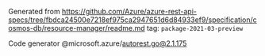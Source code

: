 Generated from https://github.com/Azure/azure-rest-api-specs/tree/fbdca24500e7218ef975ca2947651d6d84933ef9/specification/cosmos-db/resource-manager/readme.md tag: `package-2021-03-preview`

Code generator @microsoft.azure/autorest.go@2.1.175


